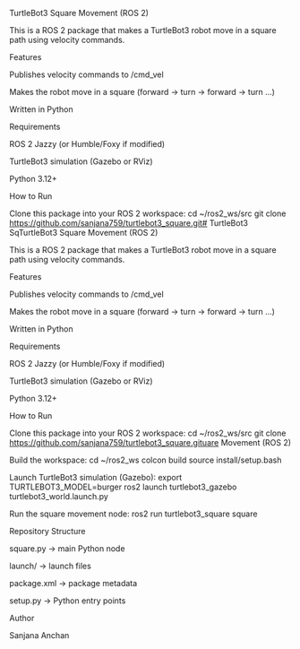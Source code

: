 TurtleBot3 Square Movement (ROS 2)

This is a ROS 2 package that makes a TurtleBot3 robot move in a square path using velocity commands.

Features

Publishes velocity commands to /cmd_vel

Makes the robot move in a square (forward → turn → forward → turn ...)

Written in Python

Requirements

ROS 2 Jazzy (or Humble/Foxy if modified)

TurtleBot3 simulation (Gazebo or RViz)

Python 3.12+

How to Run

Clone this package into your ROS 2 workspace:
cd ~/ros2_ws/src
git clone https://github.com/sanjana759/turtlebot3_square.git# TurtleBot3 SqTurtleBot3 Square Movement (ROS 2)

This is a ROS 2 package that makes a TurtleBot3 robot move in a square path using velocity commands.

Features

Publishes velocity commands to /cmd_vel

Makes the robot move in a square (forward → turn → forward → turn ...)

Written in Python

Requirements

ROS 2 Jazzy (or Humble/Foxy if modified)

TurtleBot3 simulation (Gazebo or RViz)

Python 3.12+

How to Run

Clone this package into your ROS 2 workspace:
cd ~/ros2_ws/src
git clone https://github.com/sanjana759/turtlebot3_square.gituare Movement (ROS 2)

Build the workspace:
cd ~/ros2_ws
colcon build
source install/setup.bash

Launch TurtleBot3 simulation (Gazebo):
export TURTLEBOT3_MODEL=burger
ros2 launch turtlebot3_gazebo turtlebot3_world.launch.py

Run the square movement node:
ros2 run turtlebot3_square square

Repository Structure

square.py → main Python node

launch/ → launch files

package.xml → package metadata

setup.py → Python entry points

Author

Sanjana Anchan


